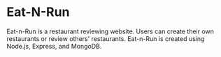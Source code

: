 # Eat-N-Run
Eat-n-Run is a restaurant reviewing website. Users can create their own restaurants or review others' restaurants. Eat-n-Run is created using Node.js, Express, and MongoDB.
